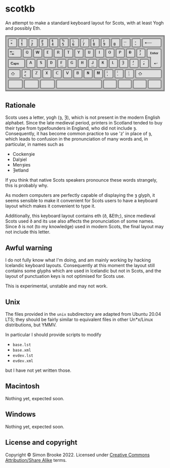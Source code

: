 # scotkb

An attempt to make a standard keyboard layout for Scots, with at least Yogh 
and possibly Eth.

![Intended layout](img/scots-keyboard.png)

## Rationale

Scots uses a letter, yogh (&#541;, &#540;), which is not present in the modern 
English alphabet. Since the late medieval period, printers in Scotland tended 
to buy their type from typefounders in England, who did not include &#541;.
Consequently, it has become common practice to use 'z' in
place of &#541;, which leads to confusion in the pronunciation of many words
and, in particular, in names such as

* Cocken&#541;ie
* Dal&#541;iel
* Men&#541;ies
* &#540;etland

If you think that native Scots speakers pronounce these words strangely, this 
is probably why.

As modern computers are perfectly capable of displaying the &#541; glyph, it 
seems sensible to make it convenient for Scots users to have a keyboard layout
which makes it convenient to type it.

Additionally, this keyboard layout contains eth (&eth;, &Eth;), since medieval
Scots used &eth; and its use also affects the pronunciation of some names. 
Since &eth; is not (to my knowledge) used in modern Scots, the final layout may
not include this letter.

## Awful warning

I do not fully know what I'm doing, and am mainly working by hacking Icelandic
keyboard layouts. Consequently at this moment the layout still contains some
glyphs which are used in Icelandic but not in Scots, and the layout of 
punctuation keys is not optimised for Scots use.

This is experimental, unstable and may not work.

## Unix

The files provided in the `unix` subdirectory are adapted from Ubuntu 20.04 LTS;
they should be fairly similar to equivalent files in other Un*x/Linux 
distributions, but YMMV. 

In particular I should provide scripts to modify 

* `base.lst` 
* `base.xml`
* `evdev.lst` 
* `evdev.xml`

but I have not yet written those.

## Macintosh

Nothing yet, expected soon.

## Windows

Nothing yet, expected soon.

## License and copyright

Copyright &copy; Simon Brooke 2022. Licensed under 
[Creative Commons Attribution/Share Alike](https://creativecommons.org/licenses/by-sa/4.0/) terms.
